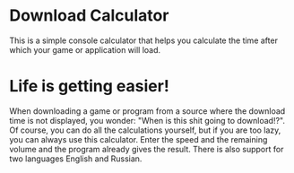 # Download Calculator
This is a simple console calculator that helps you calculate the time after which your game or application will load.
# Life is getting easier!
When downloading a game or program from a source where the download time is not displayed, you wonder: "When is this shit going to download!?".
Of course, you can do all the calculations yourself, but if you are too lazy, you can always use this calculator. Enter the speed and the remaining volume and the program already gives the result. 
There is also support for two languages English and Russian.
